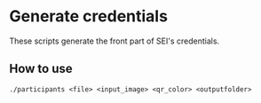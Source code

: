 # Generate credentials

These scripts generate the front part of SEI's credentials.


## How to use

`./participants <file> <input_image> <qr_color> <outputfolder>`
